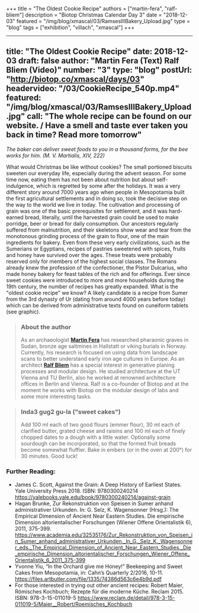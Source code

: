 +++
title = "The Oldest Cookie Recipe"
authors = ["martin-fera", "ralf-bliem"]
description = "Biotop Christmas Calendar Day 3"
date = "2018-12-03"
featured = "/img/blog/xmascal/03/RamsesIIIBakery_Upload.jpg"
type = "blog"
tags = ["exhibition", "villach", "xmascal"]
+++

---
title: "The Oldest Cookie Recipe"
date: 2018-12-03
draft: false
author: "Martin Fera (Text) Ralf Bliem (Video)"
number: "3"
type: "blog"
postUrl: "http://biotop.co/xmascal/days/03"
headervideo: "/03/CookieRecipe_540p.mp4"
featured: "/img/blog/xmascal/03/RamsesIIIBakery_Upload.jpg"
call: "The whole recipe can be found on our website. / Have a smell and taste ever taken you back in time? Read more tomorrow"
---
*The baker can deliver sweet foods to you in a thousand forms, for the bee works for him. (M. V. Martialis, XIV, 222)*

What would Christmas be like without cookies? The small portioned biscuits sweeten our everyday life, especially during the advent season. For some time now, eating them has not been about nutrition but about self-indulgence, which is regretted by some after the holidays. It was a very different story around 7000 years ago when people in Mesopotamia built the first agricultural settlements and in doing so, took the decisive step on the way to the world we live in today. The cultivation and processing of grain was one of the basic prerequisites for settlement, and it was hard-earned bread, literally, until the harvested grain could be used to make porridge, beer or bread for daily consumption. Our ancestors regularly suffered from malnutrition, and their skeletons show wear and tear from the monotonous grinding process of the grain to flour, one of the main ingredients for bakery.
Even from these very early civilizations, such as the Sumerians or Egyptians, recipes of pastries sweetened with spices, fruits and honey have survived over the ages. These treats were probably reserved only for members of the highest social classes. The Romans already knew the profession of the confectioner, the Pistor Dulcarius, who made honey bakery for feast tables of the rich and for offerings.
Ever since sweet cookies were introduced to more and more households during the 19th century, the number of recipes has greatly expanded. What is the "oldest cookie recipe" we know? A likely candidate is a recipe from Sumer from the 3rd dynasty of Ur (dating from around 4000 years before today) which can be derived from administrative texts found on cuneiform tablets (see graphic).

> ### About the author
> As an archaeologist **[Martin Fera](http://biotop.co/en/person/martin-fera/)** has researched pharaonic graves in Sudan, bronze age saltmines in Hallstatt or viking burials in Norway. Currently, his research is focused on using data from landscape scans to better understand early iron age cultures in Europe.
> As an architect **[Ralf Bliem](http://biotop.co/en/person/ralf-bliem/)** has a special interest in generative planing processes and modular design. He studied architecture at the UT Vienna and TU Berlin, also he worked at renowned architecture offices in Berlin and Vienna. Ralf is a co-founder of Biotop and at the moment he works with Biotop on the modular design of labs and some more interesting tasks.

<!--more-->

> ### Inda3 gug2 gu-la ("sweet cakes")
> Add 100 ml each of two good flours (emmer flour), 30 ml each of clarified butter, grated cheese and raisins and 100 ml each of finely chopped dates to a dough with a little water. Optionally some sourdough can be incorporated, so that the formed fruit breads become somewhat fluffier. Bake in embers (or in the oven at 200°) for 30 minutes.
> Good luck!

### Further Reading:
- James C. Scott, Against the Grain: A Deep History of Earliest States. Yale University Press 2018. ISBN: 9780300240214 https://yalebooks.yale.edu/book/9780300240214/against-grain
- Hagan Brunke, Zur Rekonstruktion von Speisen in Sumer anhand administrativer Urkunden. In: G. Selz, K. Wagensonner (Hrsg.): The Empirical Dimension of Ancient Near Eastern Studies. Die empirische Dimension altorientalischer Forschungen (Wiener Offene Orientalistik 6), 2011, 375-399. https://www.academia.edu/32535176/Zur_Rekonstruktion_von_Speisen_in_Sumer_anhand_administrativer_Urkunden._In_G._Selz_K._Wagensonner_eds._The_Empirical_Dimension_of_Ancient_Near_Eastern_Studies._Die_empirische_Dimension_altorientalischer_Forschungen_Wiener_Offene_Orientalistik_6_2011_375-399
- Yvonne Yiu, “In the Orchard give me Honey!” Beekeeping and Sweet Cakes from Mesopotamia, in: Cahn’s Quarterly 2/2016, 10-11.
https://files.artbutler.com/file/1335/74386d563c6e4b9d.pdf
- For those interested in trying out other ancient recipes: Robert Maier, Römisches Kochbuch; Rezepte für die moderne Küche. Reclam 2015. ISBN: 978-3-15-011019-5 https://www.reclam.de/detail/978-3-15-011019-5/Maier__Robert/Roemisches_Kochbuch
